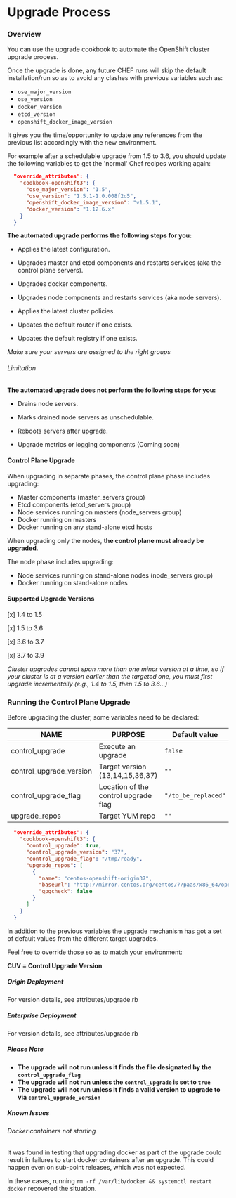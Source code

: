 # Upgrade Process

### Overview

You can use the upgrade cookbook to automate the OpenShift cluster upgrade
process.

Once the upgrade is done, any future CHEF runs will skip the default
installation/run so as to avoid any clashes with previous variables such as:

* `ose_major_version`
* `ose_version`
* `docker_version`
* `etcd_version`
* `openshift_docker_image_version`

It gives you the time/opportunity to update any references from the previous
list accordingly with the new environment.

For example after a schedulable upgrade from 1.5 to 3.6, you should
update the following variables to get the 'normal' Chef recipes working again:

```json
  "override_attributes": {
    "cookbook-openshift3": {
      "ose_major_version": "1.5",
      "ose_version": "1.5.1-1.0.008f2d5",
      "openshift_docker_image_version": "v1.5.1",
      "docker_version": "1.12.6.x"
    }
  }
```

**The automated upgrade performs the following steps for you:**

- Applies the latest configuration.

- Upgrades master and etcd components and restarts services (aka the control
plane servers).

- Upgrades docker components.

- Upgrades node components and restarts services (aka node servers).

- Applies the latest cluster policies.

- Updates the default router if one exists.

- Updates the default registry if one exists.

*Make sure your servers are assigned to the right groups*

###### Limitation

**The automated upgrade does not perform the following steps for you:**

- Drains node servers.

- Marks drained node servers as unschedulable.

- Reboots servers after upgrade.

- Upgrade metrics or logging components (Coming soon)

#### Control Plane Upgrade

When upgrading in separate phases, the control plane phase includes upgrading:

* Master components (master_servers group)
* Etcd components (etcd_servers group)
* Node services running on masters (node_servers group)
* Docker running on masters
* Docker running on any stand-alone etcd hosts

When upgrading only the nodes, **the control plane must already be upgraded**. 

The node phase includes upgrading:

* Node services running on stand-alone nodes (node_servers group)
* Docker running on stand-alone nodes

#### Supported Upgrade Versions

[x] 1.4 to 1.5

[x] 1.5 to 3.6

[x] 3.6 to 3.7

[x] 3.7 to 3.9

*Cluster upgrades cannot span more than one minor version at a time, so if your
cluster is at a version earlier than the targeted one, you must first upgrade
incrementally (e.g., 1.4 to 1.5, then 1.5 to 3.6...)*

### Running the Control Plane Upgrade

Before upgrading the cluster, some variables need to be declared:

| NAME | PURPOSE | Default value | Mandatory |
| ---------------- | ------------------------------- | ------------------ | ---------- |
| control_upgrade | Execute an upgrade     | `false`    | `YES` |
| control_upgrade_version | Target version (13,14,15,36,37)        |`""` |`YES`|
| control_upgrade_flag | Location of the control upgrade flag | `"/to_be_replaced"`  | `YES` |
| upgrade_repos | Target YUM repo | `""` | `NO` |


```json
  "override_attributes": {
    "cookbook-openshift3": {
      "control_upgrade": true,
      "control_upgrade_version": "37",
      "control_upgrade_flag": "/tmp/ready",
      "upgrade_repos": [
        {
          "name": "centos-openshift-origin37",
          "baseurl": "http://mirror.centos.org/centos/7/paas/x86_64/openshift-origin37/",
          "gpgcheck": false
        }
      ]
    }
  }
```

In addition to the previous variables the upgrade mechanism has got a set of
default values from the different target upgrades.

Feel free to override those so as to match your environment:

**CUV = Control Upgrade Version**

##### Origin Deployment

For version details, see attributes/upgrade.rb

##### Enterprise Deployment

For version details, see attributes/upgrade.rb

##### Please Note

* **The upgrade will not run unless it finds the file designated by the `control_upgrade_flag`**
* **The upgrade will not run unless the `control_upgrade` is set to `true`**
* **The upgrade will not run unless it finds a valid version to upgrade to via `control_upgrade_version`**


##### Known Issues

###### Docker containers not starting

It was found in testing that upgrading docker as part of the upgrade could
result in failures to start docker containers after an upgrade. This could
happen even on sub-point releases, which was not expected.

In these cases, running `rm -rf /var/lib/docker && systemctl restart docker`
recovered the situation.
